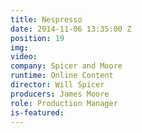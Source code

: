 ```yaml
---
title: Nespresso
date: 2014-11-06 13:35:00 Z
position: 19
img: 
video: 
company: Spicer and Moore
runtime: Online Content
director: Will Spicer
producers: James Moore
role: Production Manager
is-featured: 
---
```


